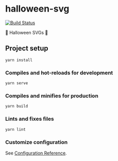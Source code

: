 # halloween-svg

[![Build Status](https://travis-ci.com/spenserblack/Halloween-SVGs.svg?branch=master)](https://travis-ci.com/spenserblack/Halloween-SVGs)

:jack_o_lantern: Halloween SVGs :ghost:

## Project setup
```
yarn install
```

### Compiles and hot-reloads for development
```
yarn serve
```

### Compiles and minifies for production
```
yarn build
```

### Lints and fixes files
```
yarn lint
```

### Customize configuration
See [Configuration Reference](https://cli.vuejs.org/config/).
